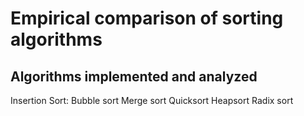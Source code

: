 # Empirical comparison of sorting algorithms

## Algorithms implemented and analyzed

Insertion Sort:
Bubble sort
Merge sort
Quicksort
Heapsort
Radix sort